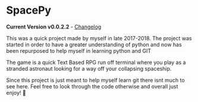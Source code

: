 # SpacePy

**Current Version v0.0.2.2** - [Changelog](CHANGELOG.md)

This was a quick project made by myself in late 2017-2018. The project was started in order to have a greater understanding of python and now has been repurposed to help myself in learning python and GIT

The game is a quick Text Based RPG run off terminal where you play as a stranded astronaut looking for a way off your collapsing spaceship.

Since this project is just meant to help myself learn git there isnt much to see here. Feel free to look through the code otherwise and overall just enjoy! 🐙